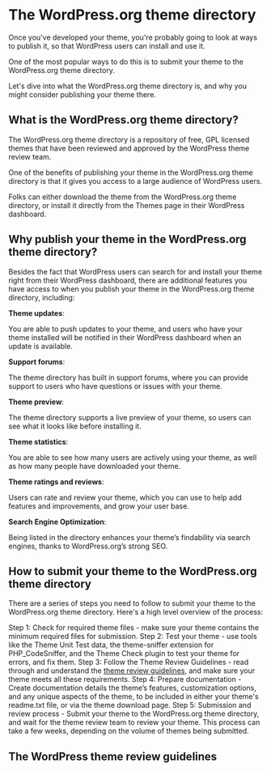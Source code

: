 # The WordPress.org theme directory

Once you've developed your theme, you're probably going to look at ways to publish it, so that WordPress users can install and use it.

One of the most popular ways to do this is to submit your theme to the WordPress.org theme directory. 

Let's dive into what the WordPress.org theme directory is, and why you might consider publishing your theme there.

## What is the WordPress.org theme directory?

The WordPress.org theme directory is a repository of free, GPL licensed themes that have been reviewed and approved by the WordPress theme review team.

One of the benefits of publishing your theme in the WordPress.org theme directory is that it gives you access to a large audience of WordPress users.

Folks can either download the theme from the WordPress.org theme directory, or install it directly from the Themes page in their WordPress dashboard.

## Why publish your theme in the WordPress.org theme directory?

Besides the fact that WordPress users can search for and install your theme right from their WordPress dashboard, there are additional features you have access to when you publish your theme in the WordPress.org theme directory, including:

**Theme updates**: 

You are able to push updates to your theme, and users who have your theme installed will be notified in their WordPress dashboard when an update is available.

**Support forums**: 

The theme directory has built in support forums, where you can provide support to users who have questions or issues with your theme.

**Theme preview**: 

The theme directory supports a live preview of your theme, so users can see what it looks like before installing it.

**Theme statistics**: 

You are able to see how many users are actively using your theme, as well as how many people have downloaded your theme.

**Theme ratings and reviews**: 

Users can rate and review your theme, which you can use to help add features and improvements, and grow your user base.

**Search Engine Optimization**: 

Being listed in the directory enhances your theme’s findability via search engines, thanks to WordPress.org’s strong SEO.

## How to submit your theme to the WordPress.org theme directory

There are a series of steps you need to follow to submit your theme to the WordPress.org theme directory. Here's a high level overview of the process:

Step 1: Check for required theme files - make sure your theme contains the minimum required files for submission.
Step 2: Test your theme - use tools like the Theme Unit Test data, the theme-sniffer extension for PHP_CodeSniffer, and the Theme Check plugin to test your theme for errors, and fix them.
Step 3: Follow the Theme Review Guidelines - read through and understand the [theme review guidelines](https://make.wordpress.org/themes/handbook/review/required/), and make sure your theme meets all these requirements.
Step 4: Prepare documentation - Create documentation details the theme’s features, customization options, and any unique aspects of the theme, to be included in either your theme's readme.txt file, or via the theme download page.
Step 5: Submission and review process - Submit your theme to the WordPress.org theme directory, and wait for the theme review team to review your theme. This process can take a few weeks, depending on the volume of themes being submitted.

## The WordPress theme review guidelines